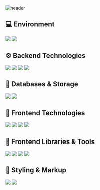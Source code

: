 ![header](https://capsule-render.vercel.app/api?type=waving&color=timeAuto&height=300&section=header&text=sunhye();&fontSize=90)

## :computer: Environment
<img src="https://img.shields.io/badge/Java-007396?style=for-the-badge&logo=OpenJDK&logoColor=white">
<img src="https://img.shields.io/badge/Node.js-5FA04E?style=for-the-badge&logo=nodedotjs&logoColor=white">

## :gear: Backend Technologies
<img src="https://img.shields.io/badge/Spring_Boot-6DB33F?style=for-the-badge&logo=springboot&logoColor=white">
<img src="https://img.shields.io/badge/Spring_Security-6DB33F?style=for-the-badge&logo=Spring Security&logoColor=white">
<img src="https://img.shields.io/badge/MyBatis-000000?style=for-the-badge&logo=mybatis&logoColor=white">
<img src="https://img.shields.io/badge/Swagger-85EA2D?style=for-the-badge&logo=swagger&logoColor=white">

## :floppy_disk: Databases & Storage
<img src="https://img.shields.io/badge/MySQL-4479A1?style=for-the-badge&logo=MySQL&logoColor=white">
<img src="https://img.shields.io/badge/Redis-DC382D?style=for-the-badge&logo=Redis&logoColor=white"> 

## :art: Frontend Technologies
<img src="https://img.shields.io/badge/Next.js-000000?style=for-the-badge&logo=nextdotjs&logoColor=white">
<img src="https://img.shields.io/badge/React-61DAFB?style=for-the-badge&logo=React&logoColor=white">
<img src="https://img.shields.io/badge/JavaScript-F7DF1E?style=for-the-badge&logo=JavaScript&logoColor=white">
<img src="https://img.shields.io/badge/TypeScript-3178C6?style=for-the-badge&logo=typescript&logoColor=white">

## :rocket: Frontend Libraries & Tools
<img src="https://img.shields.io/badge/React_Query-FF4154?style=for-the-badge&logo=reactquery&logoColor=white">
<img src="https://img.shields.io/badge/Recoil-3578E5?style=for-the-badge&logo=recoil&logoColor=white">
<img src="https://img.shields.io/badge/React_Hook_Form-EC5990?style=for-the-badge&logo=reacthookform&logoColor=white">
<img src="https://img.shields.io/badge/React_Router-CA4245?style=for-the-badge&logo=reactrouter&logoColor=white">

## :nail_care: Styling & Markup
<img src="https://img.shields.io/badge/Html5-E34F26?style=for-the-badge&logo=html5&logoColor=white">
<img src="https://img.shields.io/badge/Sass-CC6699?style=for-the-badge&logo=sass&logoColor=white">
